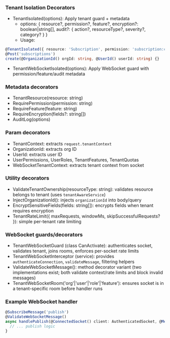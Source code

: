 ### Tenant Isolation Decorators
- TenantIsolated(options): Apply tenant guard + metadata
  - options: { resource?, permission?, feature?, encryption?: boolean|string[], audit?: { action?, resourceType?, severity?, category? } }
  - Usage:
```ts
@TenantIsolated({ resource: 'Subscription', permission: 'subscription:create', audit: { action: 'CREATE', resourceType: 'Subscription' } })
@Post('subscriptions')
create(@OrganizationId() orgId: string, @UserId() userId: string) {}
```
- TenantWebSocketIsolated(options): Apply WebSocket guard with permission/feature/audit metadata

### Metadata decorators
- TenantResource(resource: string)
- RequirePermission(permission: string)
- RequireFeature(feature: string)
- RequireEncryption(fields?: string[])
- AuditLog(options)

### Param decorators
- TenantContext: extracts `request.tenantContext`
- OrganizationId: extracts org ID
- UserId: extracts user ID
- UserPermissions, UserRoles, TenantFeatures, TenantQuotas
- WebSocketTenantContext: extracts tenant context from socket

### Utility decorators
- ValidateTenantOwnership(resourceType: string): validates resource belongs to tenant (uses `tenantAwareService`)
- InjectOrganizationId(): injects `organizationId` into body/query
- EncryptSensitiveFields(fields: string[]): encrypts fields when tenant requires encryption
- TenantRateLimit({ maxRequests, windowMs, skipSuccessfulRequests? }): simple per-tenant rate limiting

### WebSocket guards/decorators
- TenantWebSocketGuard (class CanActivate): authenticates socket, validates tenant, joins rooms, enforces per-socket rate limits
- TenantWebSocketInterceptor (service): provides `authenticateConnection`, `validateMessage`, filtering helpers
- ValidateWebSocketMessage(): method decorator variant (two implementations exist; both validate context/rate limits and block invalid messages)
- TenantWebSocketRoom('org'|'user'|'role'|'feature'): ensures socket is in a tenant-specific room before handler runs

### Example WebSocket handler
```ts
@SubscribeMessage('publish')
@ValidateWebSocketMessage()
async handlePublish(@ConnectedSocket() client: AuthenticatedSocket, @MessageBody() data: any) {
  // ... publish logic
}
```
